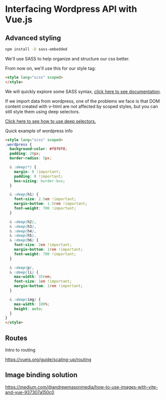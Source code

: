 # Interfacing Wordpress API with Vue.js

## Advanced styling

```bash
npm install -D sass-embedded
```

We'll use SASS to help organize and structure our css better.

From now on, we'll use this for our style tag:

```html
<style lang="scss" scoped>
</style>
```

We will quickly explore some SASS syntax, [click here to see documentation](https://sass-lang.com/documentation/syntax/).

If we import data from wordpress, one of the problems we face is that DOM content created with v-html are not affected by scoped styles, but you can still style them using deep selectors.

[Click here to see how to use deep selectors.](https://vuejs.org/api/sfc-css-features.html#deep-selectors)

Quick example of wordpress info

```html
<style lang="scss" scoped>
.wordpress {
  background-color: #f0f0f0;
  padding: 20px;
  border-radius: 5px;

  & :deep(*) {
    margin: 0 !important;
    padding: 0 !important;
    box-sizing: border-box;
  }

  & :deep(h1) {
    font-size: 2.5em !important;
    margin-bottom: 1.5rem !important;
    font-weight: 700 !important;
  }

  & :deep(h2),
  & :deep(h3),
  & :deep(h4),
  & :deep(h5),
  & :deep(h6) {
    font-size: 2em !important;
    margin-bottom: 1rem !important;
    font-weight: 700 !important;
  }

  & :deep(p),
  & :deep(li) {
    max-width: 35rem;
    font-size: 1em !important;
    margin-bottom: 1rem !important;
  }

  & :deep(img) {
    max-width: 100%;
    height: auto;
  }
}
</style>
```

## Routes

Intro to routing

<https://vuejs.org/guide/scaling-up/routing>

## Image binding solution

<https://medium.com/@andrewmasonmedia/how-to-use-images-with-vite-and-vue-937307a150c0>

